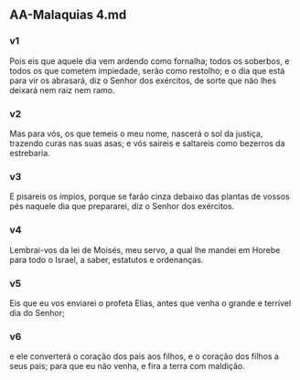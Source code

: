 ## AA-Malaquias 4.md
### v1
 Pois eis que aquele dia vem ardendo como fornalha; todos os soberbos, e todos os que cometem impiedade, serão como restolho; e o dia que está para vir os abrasará, diz o Senhor dos exércitos, de sorte que não lhes deixará nem raiz nem ramo.
### v2
 Mas para vós, os que temeis o meu nome, nascerá o sol da justiça, trazendo curas nas suas asas; e vós saireis e saltareis como bezerros da estrebaria.
### v3
 E pisareis os ímpios, porque se farão cinza debaixo das plantas de vossos pés naquele dia que prepararei, diz o Senhor dos exércitos.
### v4
 Lembrai-vos da lei de Moisés, meu servo, a qual lhe mandei em Horebe para todo o Israel, a saber, estatutos e ordenanças.
### v5
 Eis que eu vos enviarei o profeta Elias, antes que venha o grande e terrível dia do Senhor;
### v6
 e ele converterá o coração dos pais aos filhos, e o coração dos filhos a seus pais; para que eu não venha, e fira a terra com maldição.
